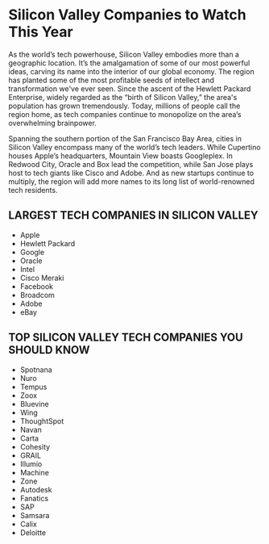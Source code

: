 # Silicon Valley Companies to Watch This Year

As the world’s tech powerhouse, Silicon Valley embodies more than a geographic location. It’s the amalgamation of some of our most powerful ideas, carving its name into the interior of our global economy. The region has planted some of the most profitable seeds of intellect and transformation we've ever seen. Since the ascent of the Hewlett Packard Enterprise, widely regarded as the “birth of Silicon Valley,” the area's population has grown tremendously. Today, millions of people call the region home, as tech companies continue to monopolize on the area’s overwhelming brainpower. 

Spanning the southern portion of the San Francisco Bay Area, cities in Silicon Valley encompass many of the world’s tech leaders. While Cupertino houses Apple’s headquarters, Mountain View boasts Googleplex. In Redwood City, Oracle and Box lead the competition, while San Jose plays host to tech giants like Cisco and Adobe. And as new startups continue to multiply, the region will add more names to its long list of world-renowned tech residents.

## LARGEST TECH COMPANIES IN SILICON VALLEY
- Apple
- Hewlett Packard
- Google
- Oracle
- Intel
- Cisco Meraki
- Facebook
- Broadcom
- Adobe
- eBay
## TOP SILICON VALLEY TECH COMPANIES YOU SHOULD KNOW
- Spotnana
- Nuro
- Tempus
- Zoox
- Bluevine
- Wing
- ThoughtSpot
- Navan
- Carta
- Cohesity
- GRAIL
- Illumio
- Machine
- Zone
- Autodesk
- Fanatics
- SAP
- Samsara
- Calix
- Deloitte
